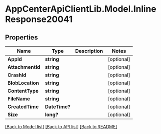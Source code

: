 # AppCenterApiClientLib.Model.InlineResponse20041
## Properties

Name | Type | Description | Notes
------------ | ------------- | ------------- | -------------
**AppId** | **string** |  | [optional] 
**AttachmentId** | **string** |  | [optional] 
**CrashId** | **string** |  | [optional] 
**BlobLocation** | **string** |  | [optional] 
**ContentType** | **string** |  | [optional] 
**FileName** | **string** |  | [optional] 
**CreatedTime** | **DateTime?** |  | [optional] 
**Size** | **long?** |  | [optional] 

[[Back to Model list]](../README.md#documentation-for-models) [[Back to API list]](../README.md#documentation-for-api-endpoints) [[Back to README]](../README.md)

